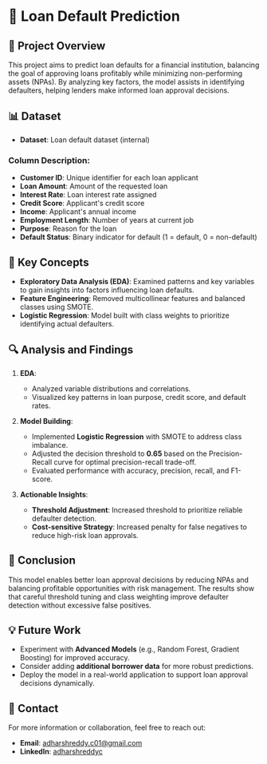 # 🏦 Loan Default Prediction

## 📖 Project Overview

This project aims to predict loan defaults for a financial institution, balancing the goal of approving loans profitably while minimizing non-performing assets (NPAs). By analyzing key factors, the model assists in identifying defaulters, helping lenders make informed loan approval decisions.

## 📊 Dataset

- **Dataset**: Loan default dataset (internal)
  
### Column Description:
- **Customer ID**: Unique identifier for each loan applicant
- **Loan Amount**: Amount of the requested loan
- **Interest Rate**: Loan interest rate assigned
- **Credit Score**: Applicant's credit score
- **Income**: Applicant's annual income
- **Employment Length**: Number of years at current job
- **Purpose**: Reason for the loan
- **Default Status**: Binary indicator for default (1 = default, 0 = non-default)

## 🧠 Key Concepts

- **Exploratory Data Analysis (EDA)**: Examined patterns and key variables to gain insights into factors influencing loan defaults.
- **Feature Engineering**: Removed multicollinear features and balanced classes using SMOTE.
- **Logistic Regression**: Model built with class weights to prioritize identifying actual defaulters.

## 🔍 Analysis and Findings

1. **EDA**:
   - Analyzed variable distributions and correlations.
   - Visualized key patterns in loan purpose, credit score, and default rates.

2. **Model Building**:
   - Implemented **Logistic Regression** with SMOTE to address class imbalance.
   - Adjusted the decision threshold to **0.65** based on the Precision-Recall curve for optimal precision-recall trade-off.
   - Evaluated performance with accuracy, precision, recall, and F1-score.

3. **Actionable Insights**:
   - **Threshold Adjustment**: Increased threshold to prioritize reliable defaulter detection.
   - **Cost-sensitive Strategy**: Increased penalty for false negatives to reduce high-risk loan approvals.

## 📝 Conclusion

This model enables better loan approval decisions by reducing NPAs and balancing profitable opportunities with risk management. The results show that careful threshold tuning and class weighting improve defaulter detection without excessive false positives.

## 💡 Future Work

- Experiment with **Advanced Models** (e.g., Random Forest, Gradient Boosting) for improved accuracy.
- Consider adding **additional borrower data** for more robust predictions.
- Deploy the model in a real-world application to support loan approval decisions dynamically.

## 📧 Contact

For more information or collaboration, feel free to reach out:

- **Email**: adharshreddy.c01@gmail.com
- **LinkedIn**: [adharshreddyc](https://www.linkedin.com/in/adharshreddyc/)
